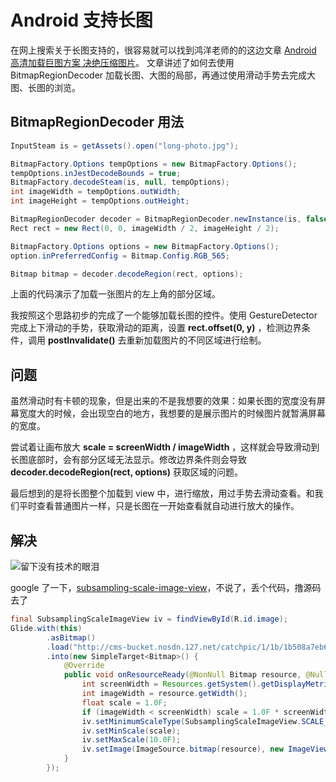# Android 支持长图

在网上搜索关于长图支持的，很容易就可以找到鸿洋老师的的这边文章 [Android 高清加载巨图方案 决绝压缩图片](https://blog.csdn.net/lmj623565791/article/details/49300989)。 文章讲述了如何去使用 BitmapRegionDecoder 加载长图、大图的局部，再通过使用滑动手势去完成大图、长图的浏览。

## BitmapRegionDecoder 用法

```java
InputSteam is = getAssets().open("long-photo.jpg");

BitmapFactory.Options tempOptions = new BitmapFactory.Options();
tempOptions.inJestDecodeBounds = true;
BitmapFactory.decodeSteam(is, null, tempOptions);
int imageWidth = tempOptions.outWidth;
int imageHeight = tempOptions.outHeight;

BitmapRegionDecoder decoder = BitmapRegionDecoder.newInstance(is, false);
Rect rect = new Rect(0, 0, imageWidth / 2, imageHeight / 2);

BitmapFactory.Options options = new BitmapFactory.Options();
option.inPreferredConfig = Bitmap.Config.RGB_565;

Bitmap bitmap = decoder.decodeRegion(rect, options);
```

上面的代码演示了加载一张图片的左上角的部分区域。

我按照这个思路初步的完成了一个能够加载长图的控件。使用 GestureDetector 完成上下滑动的手势，获取滑动的距离，设置 **rect.offset(0, y)** ，检测边界条件，调用 **postInvalidate()** 去重新加载图片的不同区域进行绘制。

## 问题

虽然滑动时有卡顿的现象，但是出来的不是我想要的效果：如果长图的宽度没有屏幕宽度大的时候，会出现空白的地方，我想要的是展示图片的时候图片就暂满屏幕的宽度。

尝试着让画布放大 **scale = screenWidth / imageWidth** ，这样就会导致滑动到长图底部时，会有部分区域无法显示。修改边界条件则会导致 **decoder.decodeRegion(rect, options)** 获取区域的问题。

最后想到的是将长图整个加载到 view 中，进行缩放，用过手势去滑动查看。和我们平时查看普通图片一样，只是长图在一开始查看就自动进行放大的操作。

## 解决

![留下没有技术的眼泪](https://ws1.sinaimg.cn/small/9150e4e5ly1fnltdylil5j208c08cgml.jpg)

google 了一下，[subsampling-scale-image-view](https://github.com/davemorrissey/subsampling-scale-image-view)，不说了，丢个代码，撸源码去了

```java
final SubsamplingScaleImageView iv = findViewById(R.id.image);
Glide.with(this)
        .asBitmap()
        .load("http://cms-bucket.nosdn.127.net/catchpic/1/1b/1b508a7eb601710e279ebe907289ac46.jpg?imageView&thumbnail=550x0")
        .into(new SimpleTarget<Bitmap>() {
            @Override
            public void onResourceReady(@NonNull Bitmap resource, @Nullable Transition<? super Bitmap> transition) {
                int screenWidth = Resources.getSystem().getDisplayMetrics().widthPixels;
                int imageWidth = resource.getWidth();
                float scale = 1.0F;
                if (imageWidth < screenWidth) scale = 1.0F * screenWidth / imageWidth;
                iv.setMinimumScaleType(SubsamplingScaleImageView.SCALE_TYPE_CUSTOM);
                iv.setMinScale(scale);
                iv.setMaxScale(10.0F);
                iv.setImage(ImageSource.bitmap(resource), new ImageViewState(scale, new PointF(0, 0), 0));
            }
        });
```